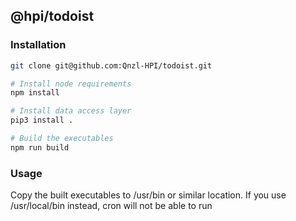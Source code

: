 ## @hpi/todoist

### Installation

```bash
git clone git@github.com:Qnzl-HPI/todoist.git

# Install node requirements
npm install

# Install data access layer
pip3 install .

# Build the executables
npm run build

```

### Usage

Copy the built executables to /usr/bin or similar location. If you use /usr/local/bin instead, cron will not be able to run
